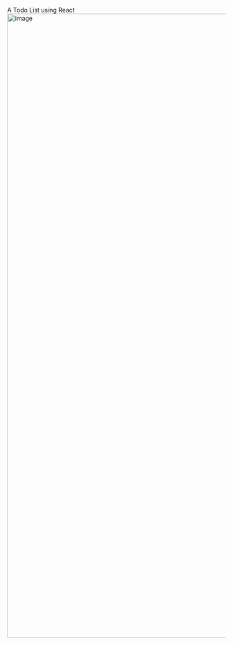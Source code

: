 A Todo List using React
<img width="1440" alt="image" src="https://github.com/nyt23/Todo-App/assets/153197020/db2ccab0-19e7-460c-a55a-36a64a4d8181">

